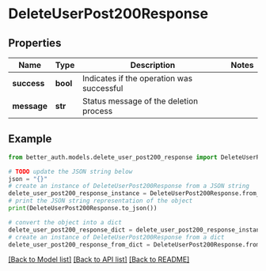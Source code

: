 # DeleteUserPost200Response


## Properties

Name | Type | Description | Notes
------------ | ------------- | ------------- | -------------
**success** | **bool** | Indicates if the operation was successful | 
**message** | **str** | Status message of the deletion process | 

## Example

```python
from better_auth.models.delete_user_post200_response import DeleteUserPost200Response

# TODO update the JSON string below
json = "{}"
# create an instance of DeleteUserPost200Response from a JSON string
delete_user_post200_response_instance = DeleteUserPost200Response.from_json(json)
# print the JSON string representation of the object
print(DeleteUserPost200Response.to_json())

# convert the object into a dict
delete_user_post200_response_dict = delete_user_post200_response_instance.to_dict()
# create an instance of DeleteUserPost200Response from a dict
delete_user_post200_response_from_dict = DeleteUserPost200Response.from_dict(delete_user_post200_response_dict)
```
[[Back to Model list]](../README.md#documentation-for-models) [[Back to API list]](../README.md#documentation-for-api-endpoints) [[Back to README]](../README.md)


